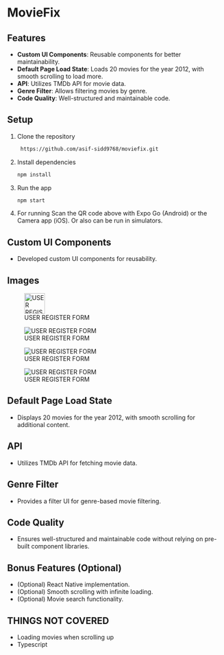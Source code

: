 # MovieFix

## Features
- **Custom UI Components**: Reusable components for better maintainability.
- **Default Page Load State**: Loads 20 movies for the year 2012, with smooth scrolling to load more.
- **API**: Utilizes TMDb API for movie data.
- **Genre Filter**: Allows filtering movies by genre.
- **Code Quality**: Well-structured and maintainable code.

## Setup
1. Clone the repository
   ```bash
    https://github.com/asif-sidd9768/moviefix.git
2. Install dependencies
   ```bash
   npm install
3. Run the app
   ```bash
   npm start
4. For running
   Scan the QR code above with Expo Go (Android) or the Camera app (iOS).
   Or also can be run in simulators.
   
## Custom UI Components
- Developed custom UI components for reusability.

## Images
<figure>
  <img
  src="https://i.ibb.co/8rFXWrW/IMG-4855.png"
  alt="USER REGISTER FORM" width="48" >
  <figcaption>USER REGISTER FORM</figcaption>
</figure>

<figure>
  <img
  src="https://i.ibb.co/fq6z0py/IMG-4854.png"
  alt="USER REGISTER FORM">
  <figcaption>USER REGISTER FORM</figcaption>
</figure>

<figure>
  <img
  src="https://i.ibb.co/DWP7NPg/IMG-4853.png"
  alt="USER REGISTER FORM">
  <figcaption>USER REGISTER FORM</figcaption>
</figure>

<figure>
  <img
  src="https://i.ibb.co/fMdy35w/IMG-4852.png"
  alt="USER REGISTER FORM">
  <figcaption>USER REGISTER FORM</figcaption>
</figure>

## Default Page Load State
- Displays 20 movies for the year 2012, with smooth scrolling for additional content.

## API
- Utilizes TMDb API for fetching movie data.

## Genre Filter
- Provides a filter UI for genre-based movie filtering.

## Code Quality
- Ensures well-structured and maintainable code without relying on pre-built component libraries.

## Bonus Features (Optional)
- (Optional) React Native implementation.
- (Optional) Smooth scrolling with infinite loading.
- (Optional) Movie search functionality.

## THINGS NOT COVERED
 - Loading movies when scrolling up
 - Typescript
